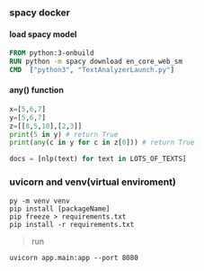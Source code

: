 ### spacy docker 
#### load spacy model
```dockerfile
FROM python:3-onbuild
RUN python -m spacy download en_core_web_sm
CMD  ["python3", "TextAnalyzerLaunch.py"]
```
#### any() function
```py
x=[5,6,7]
y=[5,6,7]
z=[[8,5,10],[2,3]]
print(5 in y) # return True 
print(any(c in y for c in z[0])) # return True 
```
```py
docs = [nlp(text) for text in LOTS_OF_TEXTS]
```
### uvicorn and venv(virtual enviroment)
```shell
py -m venv venv
pip install [packageName]
pip freeze > requirements.txt
pip install -r requirements.txt
```
> run 
```shell
uvicorn app.main:app --port 8080
```
